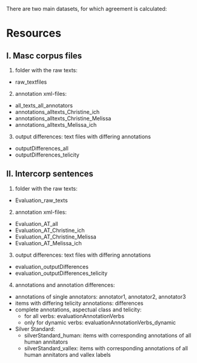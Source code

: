 There are two main datasets, for which agreement is calculated:

# Resources

## I. Masc corpus files

1. folder with the raw texts: 
 * raw_textfiles

2. annotation xml-files:
 * all_texts_all_annotators
 * annotations_alltexts_Christine_ich
 * annotations_alltexts_Christine_Melissa
 * annotations_alltexts_Melissa_ich

3. output differences: text files with differing annotations
 * outputDifferences_all
 * outputDifferences_telicity



## II. Intercorp sentences

1. folder with the raw texts:
 * Evaluation_raw_texts

2. annotation xml-files:
 * Evaluation_AT_all
 * Evaluation_AT_Christine_ich
 * Evaluation_AT_Christine_Melissa
 * Evaluation_AT_Melissa_ich

3. output differences: text files with differing annotations
 * evaluation_outputDifferences
 * evaluation_outputDifferences_telicity
 
4. annotations and annotation differences:
 * annotations of single annotators: annotator1, annotator2, annotator3
 * items with differing telicity annotations: differences
 * complete annotations, aspectual class and telicity: 
   - for all verbs: evaluationAnnotationVerbs
    - only for dynamic verbs: evaluationAnnotationVerbs_dynamic
 * Silver Standard:
   - silverStandard_human: items with corresponding annotations of all human annitators
    - silverStandard_vallex: items with corresponding annotations of all human annitators and vallex labels
   
